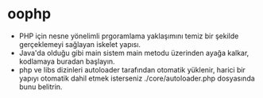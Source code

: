 # oophp
- PHP için nesne yönelimli prgoramlama yaklaşımını temiz bir şekilde gerçeklemeyi sağlayan iskelet yapısı.
- Java'da olduğu gibi main sistem main metodu üzerinden ayağa kalkar, kodlamaya buradan başlayın.
- php ve libs dizinleri autoloader tarafından otomatik yüklenir, harici bir yapıyı otomatik dahil etmek isterseniz ./core/autoloader.php dosyasında bunu belitrin.
